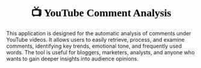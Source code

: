 <h1 style='font-family: san-serif; text-align: center; color: black; font-weight: 650;'>📺 YouTube Comment Analysis</h1>
This application is designed for the automatic analysis of comments under YouTube videos. It allows users to easily retrieve, process, and examine comments, identifying key trends, emotional tone, and frequently used words. The tool is useful for bloggers, marketers, analysts, and anyone who wants to gain deeper insights into audience opinions.
